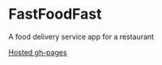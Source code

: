 # FastFoodFast
A food delivery service app for a restaurant

[Hosted gh-pages](https://ah-med.github.io/FastFoodFast/UI/index.html) 

